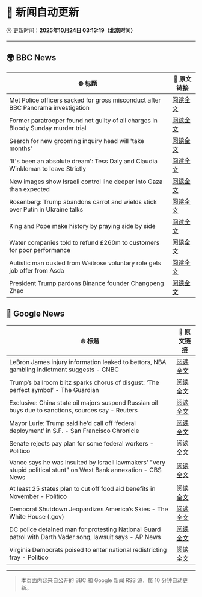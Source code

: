 # 🧠 新闻自动更新

🕒 更新时间：**2025年10月24日 03:13:19（北京时间）**

---

## 🌍 BBC News

| 🌐 标题 | 🔗 原文链接 |
|--------|-------------|
| Met Police officers sacked for gross misconduct after BBC Panorama investigation | [阅读全文](https://www.bbc.com/news/articles/cy0kynx59v0o?at_medium=RSS&at_campaign=rss) |
| Former paratrooper found not guilty of all charges in Bloody Sunday murder trial | [阅读全文](https://www.bbc.com/news/articles/c993nlken18o?at_medium=RSS&at_campaign=rss) |
| Search for new grooming inquiry head will 'take months' | [阅读全文](https://www.bbc.com/news/articles/cvgwnqeq5z0o?at_medium=RSS&at_campaign=rss) |
| 'It's been an absolute dream': Tess Daly and Claudia Winkleman to leave Strictly | [阅读全文](https://www.bbc.com/news/articles/cz0x1lr7j92o?at_medium=RSS&at_campaign=rss) |
| New images show Israeli control line deeper into Gaza than expected | [阅读全文](https://www.bbc.com/news/articles/cx2y00g4x29o?at_medium=RSS&at_campaign=rss) |
| Rosenberg: Trump abandons carrot and wields stick over Putin in Ukraine talks | [阅读全文](https://www.bbc.com/news/articles/cnve5532v7yo?at_medium=RSS&at_campaign=rss) |
| King and Pope make history by praying side by side | [阅读全文](https://www.bbc.com/news/articles/cnve5mdze8yo?at_medium=RSS&at_campaign=rss) |
| Water companies told to refund £260m to customers for poor performance | [阅读全文](https://www.bbc.com/news/articles/cdjrymnx1e8o?at_medium=RSS&at_campaign=rss) |
| Autistic man ousted from Waitrose voluntary role gets job offer from Asda | [阅读全文](https://www.bbc.com/news/articles/c98n53dpzx6o?at_medium=RSS&at_campaign=rss) |
| President Trump pardons Binance founder Changpeng Zhao | [阅读全文](https://www.bbc.com/news/articles/cly1qrl9l1qo?at_medium=RSS&at_campaign=rss) |

## 📰 Google News

| 🌐 标题 | 🔗 原文链接 |
|--------|-------------|
| LeBron James injury information leaked to bettors, NBA gambling indictment suggests - CNBC | [阅读全文](https://news.google.com/rss/articles/CBMimAFBVV95cUxOeGxtMDJHQV90aEh2X1Jlal9ILU05SWpybG9wWG9nWTdpZ3VEc2tHcW9VdGNYUWVON1ZzZ1Z1c3RBQjh2OTdrZklNZ0JsU2VpaWdJSG1kQW0zSjVIU3FZdTJPUko3MU5BcFA1Q3R3dTMwcWhvb3gtQkR5MDdvRW1kRHJpVlY2T3JzaWIyX3NqNS1MVnlBNG04S9IBngFBVV95cUxOcjdpT3VwdDlvZnI4STQtN0VDOEdVM19RVEZYWEpzYWhqTk0tcjVhWVBUSXM0cFdYZ0ZnZVA5YmxmdUJkQTdtZ0k5b1JFMjIzcVhYZk9WMlh4M0pwSWRFeWZwRnM3dzFqQVZwUk5IejdKWlhscHExcDNmZE5EcVBQcUNZQ3JWZGZuYzVQOWJqQjZEcFhwY2l6VHVBSThUQQ?oc=5) |
| Trump’s ballroom blitz sparks chorus of disgust: ‘The perfect symbol’ - The Guardian | [阅读全文](https://news.google.com/rss/articles/CBMiiwFBVV95cUxNRVZuYVpJWkhoa2htWWVndUdUdC1IRmpJemRKN1d6bFRTMWNXVzg2d2M5M3ZxUEVQSzdvZVZPZmh5aWxLclJOU0hBVUF5NnEydjQ4WWVnUWpkSndfbUh5ZkVZV285V09WX05FazhqTHFhZERGWFgzaUdaYmw2cjJVbjVvcklvZ0pia1lJ?oc=5) |
| Exclusive: China state oil majors suspend Russian oil buys due to sanctions, sources say - Reuters | [阅读全文](https://news.google.com/rss/articles/CBMiwwFBVV95cUxOekNaamlpYTg4Y2I0TFBFbWlpV2RvQ3FiRnRuOVRWRUozenRha1IwODZ0eGVXZ2JmZUtsT0RPV191ZVdTZ1BfdzFMd3BtVi1hcEtyT3JndXlVT1llNlVhZ1d6Yk9SOW5OM3k4aHBmTUxSTVNuR1djNDlveURDM0FyWGVTd2x3WXdCdmZQdnBiMmUyN0pkVmg1S0U0WFh2QzIxOXUzOTZHWkw4Z2lKWXVYQjdIVGlvMUpRSmpPRjRyWHNuRXc?oc=5) |
| Mayor Lurie: Trump said he'd call off ‘federal deployment’ in S.F. - San Francisco Chronicle | [阅读全文](https://news.google.com/rss/articles/CBMimwFBVV95cUxPT0U4S3dzTnRvV0QtbnJkSEdJLVhaYWEzV0hMb08wUTZZdldLc0g4ZnI0U1hOTjVNMHNLSlV3WmxSZnhjS2EzeGduZk5WRWZjYmhTYzNxOTMtcWVlOC04d1JGQkVCc1lDcUNhN2QxZ3drNjc1UnRZZXVlS1pJei10QktRY05HUldhWGxWakdseFNMMXctSFhqdHd1UQ?oc=5) |
| Senate rejects pay plan for some federal workers - Politico | [阅读全文](https://news.google.com/rss/articles/CBMitgFBVV95cUxQRFluLVpxQ2dQY0UzSm1OMm9NaXVUUTNHajNGVW0xd2Q0RGVONGUzLUFudkM2SUlBXzRXeEs2YXZmNTNwTHdSblVVa1pmXzlIVm1WWENZSjNNNkRJZkpNdUJucjVYRmtHQ0l5elNiNXd5c0hrV0sxSHRSeVk5U2hEV1QzeEVIZjNyaF9zZ1NUQXpDVVNzWkhLaDZNX0NDTEVyR0Q4eTZlekpSeFRoRktleGtYVXFydw?oc=5) |
| Vance says he was insulted by Israeli lawmakers' "very stupid political stunt" on West Bank annexation - CBS News | [阅读全文](https://news.google.com/rss/articles/CBMijgFBVV95cUxOeXhmY3RUSVhFaWdhNWdZUmdibE03OGE0eXVyNEVlMzh4dHgzcmExMjE0OVlDUlJsLTk1dERDcVM2VUFXNkMzZW05aVBtUlhpUnlLRnc1aEhZY0ZnVlp3WjBVRUhXaWFVMkltTEZFeTFTTDhHNVpldEQ0RTFfUTdseHZQWWFHQ2FLN1IxWnB30gGTAUFVX3lxTFBGOUZPRUQ1TFU5cnI5V2Z5d3hpdjBKWFhma3lNSkFMdWctSzZHU1lIZXdUaXZxTnNNQktZUWJ0Y2RUVnZTZko5WlhWb1kxaEM5UlgtSllRWlZMV1VSeEZIOXJmY3ZQYmR1SnZQY2JTakJkTE5JazZiUElvY0gzWHJDUWdJMWVYNUExOEpmR1RuY0dLQQ?oc=5) |
| At least 25 states plan to cut off food aid benefits in November - Politico | [阅读全文](https://news.google.com/rss/articles/CBMioAFBVV95cUxQTlgwazVteXpkY0hkVlZqemY5X041dVhGbGczVndwRkxzRWlRQ3VwNFNNX21lejRNNk41V1U0TzV1N2FQSzhyekUxZlcwU3hWRGdabzY4eWRJQ2RhQzllZmFTWG1PUmtVNGxTaU5tdDNCejVxdzBJTmxqelNjRFg0MjFvaXV4MGd1dGRuRDIzLW9nclNhRW5JQjJHWEIxNXYt?oc=5) |
| Democrat Shutdown Jeopardizes America’s Skies - The White House (.gov) | [阅读全文](https://news.google.com/rss/articles/CBMikwFBVV95cUxNaU9RRFllVUNXVGw1NGVjVE43SE4xMklYOVl5ODRDUGFTU2lvX2FQVGFacHllcldZSGt1LWRBbm1PRTdDWUhha19xNk14VTJJT0ZpY29BbURlNjF6TzJNQURvOU9FMWNEZTBEVVVlOHlJMUZWamJhZnFRSWh0Y1FZUGlEU1FqQ2tJVlZobWtmUEtVSGs?oc=5) |
| DC police detained man for protesting National Guard patrol with Darth Vader song, lawsuit says - AP News | [阅读全文](https://news.google.com/rss/articles/CBMiqAFBVV95cUxQQU5DTE9SMVA4UWZOdFJoTmNTSjcybDk5VTYtbEZtU1huLUtqSHJEaUFHQW9WWW5hN2J3VGhfOHRIdjZNOUgtUi1tcTc0Y2xYSjNvVkc5RHNOMjhoM2Q2SV9lNXR0dEFSZEQxMlpRNjJyaUd0N0dZRU81b1JpNkNfNWNxOURSZFR2X0JHSFE1bUV3bFJRb1YzN0IyaF9EcF9wQWIwZEl3Q2I?oc=5) |
| Virginia Democrats poised to enter national redistricting fray - Politico | [阅读全文](https://news.google.com/rss/articles/CBMikgFBVV95cUxQSFdQMWJxZU43UHNIeW5ESXA3UXZpLXVSaTk0RVJsLVhTOTRNWHF4dFZlZTBtdkEtai1kNjRJanhSX0w2LU1zZjdhVHFrSzFhRDN5R3dVQ2tZRFVSaXR1dGVUT3FNR2pLMzdlOUhIVEo1ZjhYOUptZFhPVmIzUEFOYWotazJDYTBYNWlqRkpRRkpZQQ?oc=5) |

---
> 本页面内容来自公开的 BBC 和 Google 新闻 RSS 源，每 10 分钟自动更新。